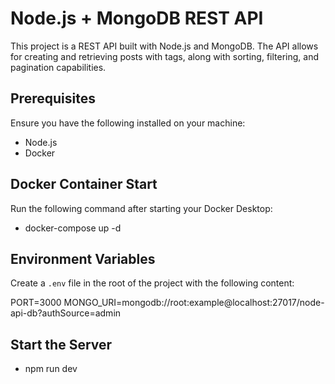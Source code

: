 # Node.js + MongoDB REST API

This project is a REST API built with Node.js and MongoDB. The API allows for creating and retrieving posts with tags, along with sorting, filtering, and pagination capabilities.

## Prerequisites

Ensure you have the following installed on your machine:
- Node.js
- Docker

## Docker Container Start

 Run the following command after starting your Docker Desktop:

- docker-compose up -d


## Environment Variables

Create a `.env` file in the root of the project with the following content:

PORT=3000
MONGO_URI=mongodb://root:example@localhost:27017/node-api-db?authSource=admin

## Start the Server

- npm run dev

